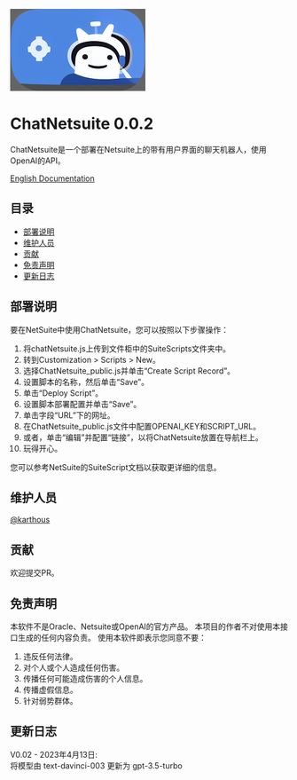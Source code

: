 ![image](ChatNetsuite_logo.png)

# ChatNetsuite 0.0.2

ChatNetsuite是一个部署在Netsuite上的带有用户界面的聊天机器人，使用OpenAI的API。  

[English Documentation](README.md)  

## 目录
- [部署说明](#部署说明)
- [维护人员](#维护人员)
- [贡献](#贡献)
- [免责声明](#免责声明)
- [更新日志](#更新日志)

## 部署说明
要在NetSuite中使用ChatNetsuite，您可以按照以下步骤操作：
1. 将chatNetsuite.js上传到文件柜中的SuiteScripts文件夹中。
2. 转到Customization > Scripts > New。
3. 选择ChatNetsuite_public.js并单击“Create Script Record”。
4. 设置脚本的名称，然后单击“Save”。
5. 单击“Deploy Script”。
6. 设置脚本部署配置并单击“Save”。
7. 单击字段“URL”下的网址。
8. 在ChatNetsuite_public.js文件中配置OPENAI_KEY和SCRIPT_URL。
9. 或者，单击“编辑”并配置“链接”，以将ChatNetsuite放置在导航栏上。
10. 玩得开心。  

您可以参考NetSuite的SuiteScript文档以获取更详细的信息。  

## 维护人员
[@karthous](https://github.com/karthous)  

## 贡献
欢迎提交PR。  

## 免责声明
本软件不是Oracle、Netsuite或OpenAI的官方产品。
本项目的作者不对使用本接口生成的任何内容负责。
使用本软件即表示您同意不要：
1. 违反任何法律。
2. 对个人或个人造成任何伤害。
3. 传播任何可能造成伤害的个人信息。
4. 传播虚假信息。
5. 针对弱势群体。

## 更新日志

V0.02 - 2023年4月13日:  
将模型由 text-davinci-003 更新为 gpt-3.5-turbo